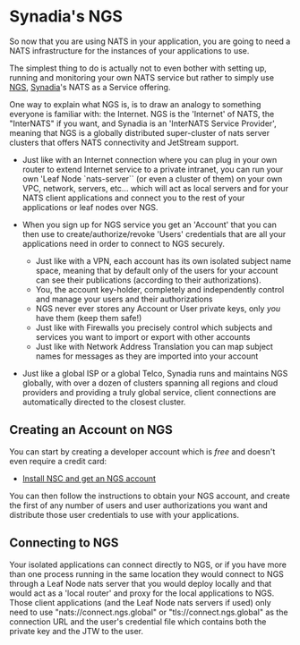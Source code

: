 # Synadia's NGS

So now that you are using NATS in your application, you are going to need a NATS infrastructure for the instances of your applications to use.

The simplest thing to do is actually not to even bother with setting up, running and monitoring your own NATS service but rather to simply use [NGS](https://www.synadia.com/cloud?utm_source=nats_docs&utm_medium=nats), [Synadia](https://www.synadia.com?utm_source=nats_docs&utm_medium=nats)'s NATS as a Service offering.

One way to explain what NGS is, is to draw an analogy to something everyone is familiar with: the Internet. NGS is the 'Internet' of NATS, the "InterNATS" if you want, and Synadia is an 'InterNATS Service Provider', meaning that NGS is a globally distributed super-cluster of nats server clusters that offers NATS connectivity and JetStream support.

* Just like with an Internet connection where you can plug in your own router to extend Internet service to a private intranet, you can run your own  'Leaf Node `nats-server`` (or even a cluster of them) on your own VPC, network, servers, etc...  which will act as local servers and for your NATS client applications and connect you to the rest of your applications or leaf nodes over NGS.


* When you sign up for NGS service you get an 'Account' that you can then use to create/authorize/revoke 'Users' credentials that are all your applications need in order to connect to NGS securely.
  * Just like with a VPN, each account has its own isolated subject name space, meaning that by default only of the users for your account can see their publications (according to their authorizations).
  * You, the account key-holder, completely and independently control and manage your users and their authorizations
  * NGS never ever stores any Account or User private keys, only _you_ have them (keep them safe!)
  * Just like with Firewalls you precisely control which subjects and services you want to import or export with other accounts
  * Just like with Network Address Translation you can map subject names for messages as they are imported into your account


* Just like a global ISP or a global Telco, Synadia runs and maintains NGS globally, with over a dozen of clusters spanning all regions and cloud providers and providing a truly global service, client connections are automatically directed to the closest cluster.

## Creating an Account on NGS

You can start by creating a developer account which is *free* and doesn't even require a credit card:

* [Install NSC and get an NGS account](https://www.synadia.com/cloud)

You can then follow the instructions to obtain your NGS account, and create the first of any number of users and user authorizations you want and distribute those user credentials to use with your applications.

## Connecting to NGS

Your isolated applications can connect directly to NGS, or if you have more than one process running in the same location they would connect to NGS through a Leaf Node nats server that you would deploy locally and that would act as a 'local router' and proxy for the local applications to NGS. Those client applications (and the Leaf Node nats servers if used) only need to use "nats://connect.ngs.global" or "tls://connect.ngs.global" as the connection URL and the user's credential file which contains both the private key and the JTW to the user.